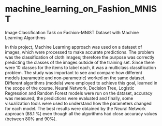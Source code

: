 # machine_learning_on_Fashion_MNIST
Image Classification Task on Fashion-MNIST Dataset with Machine Learning Algorithms

In this project, Machine Learning approach was used on a dataset of images, which were processed to make accurate predictions. The problem was the classification of cloth images; therefore the purpose was correctly predicting the classes of the images outside of the training set. Since there were 10 classes for the items to label each, it was a multiclass classification problem. The study was important to see and compare how different models (parametric and non-parametric) worked on the same dataset. Different algorithms (models) were employed to achieve this goal, learned in the scope of the course. Neural Network, Decision Tree, Logistic Regression and Random Forest models were run on the dataset, accuracy was measured, the predictions were evaluated and finally, some visualization tools were used to understand how the parameters changed for each model.
The best results were obtained by the Neural Network approach (88.1 %) even though all the algorithms had close accuracy values (between 80% and 90%).
